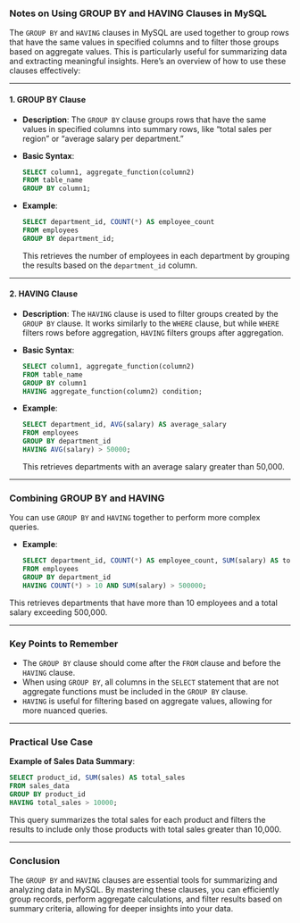 ### Notes on Using GROUP BY and HAVING Clauses in MySQL

The `GROUP BY` and `HAVING` clauses in MySQL are used together to group rows that have the same values in specified columns and to filter those groups based on aggregate values. This is particularly useful for summarizing data and extracting meaningful insights. Here’s an overview of how to use these clauses effectively:

---

#### 1. **GROUP BY Clause**

- **Description**: The `GROUP BY` clause groups rows that have the same values in specified columns into summary rows, like “total sales per region” or “average salary per department.”

- **Basic Syntax**:
  ```sql
  SELECT column1, aggregate_function(column2)
  FROM table_name
  GROUP BY column1;
  ```

- **Example**:
  ```sql
  SELECT department_id, COUNT(*) AS employee_count
  FROM employees
  GROUP BY department_id;
  ```
  This retrieves the number of employees in each department by grouping the results based on the `department_id` column.

---

#### 2. **HAVING Clause**

- **Description**: The `HAVING` clause is used to filter groups created by the `GROUP BY` clause. It works similarly to the `WHERE` clause, but while `WHERE` filters rows before aggregation, `HAVING` filters groups after aggregation.

- **Basic Syntax**:
  ```sql
  SELECT column1, aggregate_function(column2)
  FROM table_name
  GROUP BY column1
  HAVING aggregate_function(column2) condition;
  ```

- **Example**:
  ```sql
  SELECT department_id, AVG(salary) AS average_salary
  FROM employees
  GROUP BY department_id
  HAVING AVG(salary) > 50000;
  ```
  This retrieves departments with an average salary greater than 50,000.

---

### Combining GROUP BY and HAVING

You can use `GROUP BY` and `HAVING` together to perform more complex queries.

- **Example**:
  ```sql
  SELECT department_id, COUNT(*) AS employee_count, SUM(salary) AS total_salary
  FROM employees
  GROUP BY department_id
  HAVING COUNT(*) > 10 AND SUM(salary) > 500000;
  ```

This retrieves departments that have more than 10 employees and a total salary exceeding 500,000.

---

### Key Points to Remember

- The `GROUP BY` clause should come after the `FROM` clause and before the `HAVING` clause.
- When using `GROUP BY`, all columns in the `SELECT` statement that are not aggregate functions must be included in the `GROUP BY` clause.
- `HAVING` is useful for filtering based on aggregate values, allowing for more nuanced queries.

---

### Practical Use Case

**Example of Sales Data Summary**:
```sql
SELECT product_id, SUM(sales) AS total_sales
FROM sales_data
GROUP BY product_id
HAVING total_sales > 10000;
```
This query summarizes the total sales for each product and filters the results to include only those products with total sales greater than 10,000.

---

### Conclusion

The `GROUP BY` and `HAVING` clauses are essential tools for summarizing and analyzing data in MySQL. By mastering these clauses, you can efficiently group records, perform aggregate calculations, and filter results based on summary criteria, allowing for deeper insights into your data.